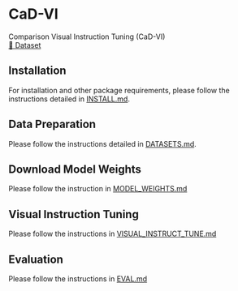 # CaD-VI
Comparison Visual Instruction Tuning (CaD-VI)  
[🤗 Dataset](https://huggingface.co/datasets/wlin21at/CaD-Inst)  

## Installation
For installation and other package requirements, please follow the instructions detailed in [INSTALL.md](docs/INSTALL.md).

## Data Preparation
Please follow the instructions detailed in [DATASETS.md](docs/DATASETS.md).

## Download Model Weights
Please follow the instruction in [MODEL_WEIGHTS.md](docs/MODEL_WEIGHTS.md)

## Visual Instruction Tuning
Please follow the instructions in [VISUAL_INSTRUCT_TUNE.md](docs/VISUAL_INSTRUCT_TUNE.md)

## Evaluation
Please follow the instructions in [EVAL.md](docs/EVAL.md)
